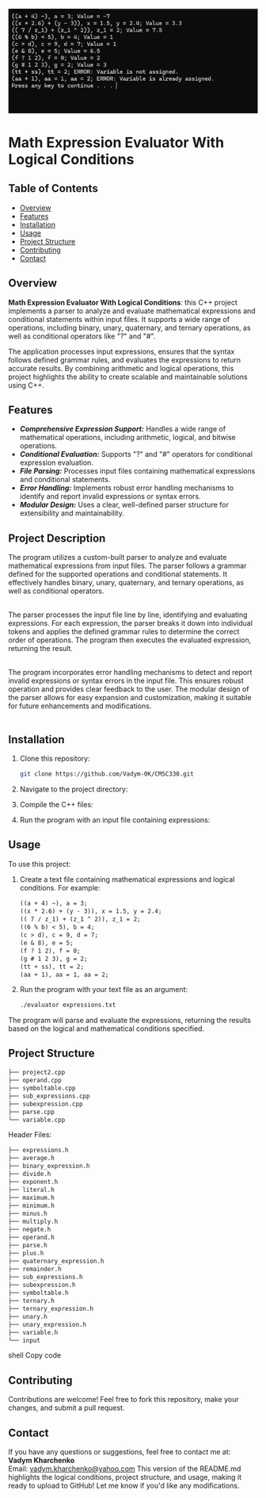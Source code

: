 <p align="center">
<img alt="image" src="project-2.png"/>
</p>

# Math Expression Evaluator With Logical Conditions

## Table of Contents
- [Overview](#overview)
- [Features](#features)
- [Installation](#installation)
- [Usage](#usage)
- [Project Structure](#project-structure)
- [Contributing](#contributing)
- [Contact](#contact)

## Overview
**Math Expression Evaluator With Logical Conditions**: this C++ project implements a parser to analyze and evaluate mathematical expressions and conditional statements within input files. It supports a wide range of operations, including binary, unary, quaternary, and ternary operations, as well as conditional operators like "?" and "#".

The application processes input expressions, ensures that the syntax follows defined grammar rules, and evaluates the expressions to return accurate results. By combining arithmetic and logical operations, this project highlights the ability to create scalable and maintainable solutions using C++.

## Features
- ***Comprehensive Expression Support:*** Handles a wide range of mathematical operations, including arithmetic, logical, and bitwise operations.
- ***Conditional Evaluation:*** Supports "?" and "#" operators for conditional expression evaluation.
- ***File Parsing:*** Processes input files containing mathematical expressions and conditional statements.
- ***Error Handling:*** Implements robust error handling mechanisms to identify and report invalid expressions or syntax errors.
- ***Modular Design:*** Uses a clear, well-defined parser structure for extensibility and maintainability.

## Project Description
The program utilizes a custom-built parser to analyze and evaluate mathematical expressions from input files. The parser follows a grammar defined for the supported operations and conditional statements. It effectively handles binary, unary, quaternary, and ternary operations, as well as conditional operators. <br><br>

The parser processes the input file line by line, identifying and evaluating expressions. For each expression, the parser breaks it down into individual tokens and applies the defined grammar rules to determine the correct order of operations. The program then executes the evaluated expression, returning the result.<br><br>

The program incorporates error handling mechanisms to detect and report invalid expressions or syntax errors in the input file. This ensures robust operation and provides clear feedback to the user. The modular design of the parser allows for easy expansion and customization, making it suitable for future enhancements and modifications.<br><br>

  
## Installation
1. Clone this repository:
    ```bash
    git clone https://github.com/Vadym-0K/CMSC330.git
    ```
2. Navigate to the project directory:

3. Compile the C++ files:

4. Run the program with an input file containing expressions:


## Usage
To use this project:
1. Create a text file containing mathematical expressions and logical conditions. For example:
    ```
    ((a + 4) ~), a = 3;
    ((x * 2.6) + (y - 3)), x = 1.5, y = 2.4;
    (( 7 / z_1) + (z_1 ^ 2)), z_1 = 2;
    ((6 % b) < 5), b = 4;
    (c > d), c = 9, d = 7;
    (e & 8), e = 5;
    (f ? 1 2), f = 0;
    (g # 1 2 3), g = 2;
    (tt + ss), tt = 2;
    (aa + 1), aa = 1, aa = 2;
    ```
2. Run the program with your text file as an argument:
    ```bash
    ./evaluator expressions.txt
    ```

The program will parse and evaluate the expressions, returning the results based on the logical and mathematical conditions specified.

## Project Structure
```
├── project2.cpp  
├── operand.cpp
├── symboltable.cpp
├── sub_expressions.cpp
├── subexpression.cpp
├── parse.cpp
└── variable.cpp
```
Header Files:
```
├── expressions.h
├── average.h
├── binary_expression.h
├── divide.h
├── exponent.h
├── literal.h
├── maximum.h
├── minimum.h
├── minus.h
├── multiply.h
├── negate.h
├── operand.h
├── parse.h
├── plus.h
├── quaternary_expression.h
├── remainder.h
├── sub_expressions.h
├── subexpression.h
├── symboltable.h
├── ternary.h
├── ternary_expression.h
├── unary.h
├── unary_expression.h
├── variable.h
└── input
```
shell
Copy code

## Contributing
Contributions are welcome! Feel free to fork this repository, make your changes, and submit a pull request.


## Contact
If you have any questions or suggestions, feel free to contact me at:  
**Vadym Kharchenko**  
Email: vadym.kharchenko@yahoo.com
This version of the README.md highlights the logical conditions, project structure, and usage, making it ready to upload to GitHub! Let me know if you'd like any modifications.

